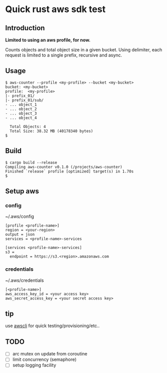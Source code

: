 # Quick rust aws sdk test

## Introduction
**Limited to using an aws profile, for now.**

Counts objects and total object size in a given bucket. Using delimiter, each request is limited to a single prefix, recursive and async.

## Usage

```shell
$ aws-counter --profile <my-profile> --bucket <my-bucket> 
bucket: <my-bucket>  
profile:  <my-profile>
|- prefix_01/
|- prefix_01/sub/
- ... object_1
- ... object_2
- ... object_3
- ... object_4

  Total Objects: 4
  Total Size: 38.32 MB (40178340 bytes)
$ 
```


## Build
```shell
$ cargo build --release
Compiling aws-counter v0.1.0 (/projects/aws-counter)
Finished `release` profile [optimized] target(s) in 1.70s
$ 
```

## Setup aws

### config
~/.aws/config
```
[profile <profile-name>]
region = <your-region> 
output = json
services = <profile-name>-services

[services <profile-name>-services]
s3 =
  endpoint = https://s3.<region>.amazonaws.com

```

### credentials
~/.aws/credentials

```
[<profile-name>]
aws_access_key_id = <your access key> 
aws_secret_access_key = <your secret access key> 
```

## tip

use [awscli](https://docs.aws.amazon.com/cli/latest/userguide/getting-started-install.html) for quick testing/provisioning/etc..

## TODO
- [ ] arc mutex on update from coroutine
- [ ] limit concurrency (semaphore)
- [ ] setup logging facility